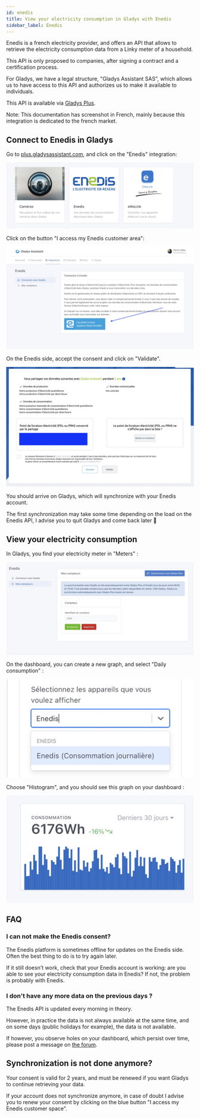 ```yaml
---
id: enedis
title: View your electricity consumption in Gladys with Enedis
sidebar_label: Enedis
---
```


Enedis is a french electricity provider, and offers an API that allows to retrieve the electricity consumption data from a Linky meter of a household.

This API is only proposed to companies, after signing a contract and a certification process.

For Gladys, we have a legal structure, "Gladys Assistant SAS", which allows us to have access to this API and authorizes us to make it available to individuals.

This API is available via [Gladys Plus](/plus).

Note: This documentation has screenshot in French, mainly because this integration is dedicated to the french market.

## Connect to Enedis in Gladys

Go to [plus.gladysassistant.com](https://plus.gladysassistant.com), and click on the "Enedis" integration:

![Enedis icon](../../static/img/docs/en/configuration/enedis/enedis-integration-icone.jpg)

Click on the button "I access my Enedis customer area":

![Enedis integration Gladys consent](../../static/img/docs/en/configuration/enedis/enedis-integration-clic.jpg)

On the Enedis side, accept the consent and click on "Validate".

![Enedis consent](../../static/img/docs/en/configuration/enedis/enedis-consentement.jpg)

You should arrive on Gladys, which will synchronize with your Enedis account.

The first synchronization may take some time depending on the load on the Enedis API, I advise you to quit Gladys and come back later 🙂

## View your electricity consumption

In Gladys, you find your electricity meter in "Meters" :

![Enedis Gladys integration, my meters](../../static/img/docs/en/configuration/enedis/enedis-compteur.jpg)

On the dashboard, you can create a new graph, and select "Daily consumption" :

![Enedis Gladys integration, daily consumption](../../static/img/docs/en/configuration/enedis/graphique-consommation-quotidienne.jpg)

Choose "Histogram", and you should see this graph on your dashboard :

![Enedis Gladys integration, graph](../../static/img/docs/en/configuration/enedis/enedis-graphique.jpg)

## FAQ

### I can not make the Enedis consent?

The Enedis platform is sometimes offline for updates on the Enedis side. Often the best thing to do is to try again later.

If it still doesn't work, check that your Enedis account is working: are you able to see your electricity consumption data in Enedis? If not, the problem is probably with Enedis.

### I don't have any more data on the previous days ?

The Enedis API is updated every morning in theory.

However, in practice the data is not always available at the same time, and on some days (public holidays for example), the data is not available.

If however, you observe holes on your dashboard, which persist over time, please post a message on [the forum](https://en-community.gladysassistant.com/).

## Synchronization is not done anymore?

Your consent is valid for 2 years, and must be renewed if you want Gladys to continue retrieving your data.

If your account does not synchronize anymore, in case of doubt I advise you to renew your consent by clicking on the blue button "I access my Enedis customer space".
